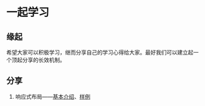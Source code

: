 # 一起学习

## 缘起
希望大家可以积极学习，继而分享自己的学习心得给大家。最好我们可以建立起一个顶起分享的长效机制。

## 分享
1. 响应式布局——[基本介绍](https://github.com/BestACE/learning/blob/master/01responsive/rwd.md)、[样例](//bestace.github.io/learning/rwd.html)

